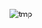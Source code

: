 ![tmp](https://user-images.githubusercontent.com/49785431/118910618-c13d8c00-b95f-11eb-8a61-1c0c995c54dd.gif)